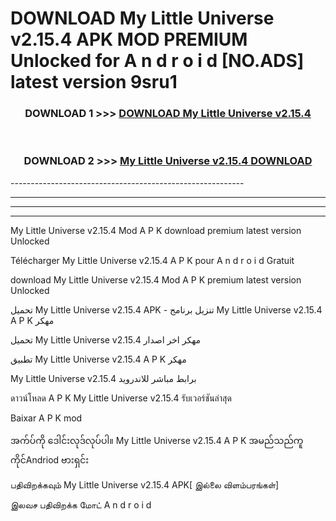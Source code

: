 # DOWNLOAD My Little Universe v2.15.4 APK MOD PREMIUM Unlocked for A n d r o i d [NO.ADS] latest version 9sru1 



<div align="center">

<h3>DOWNLOAD 1 >>> <a href="https://getmod2.web.app/?judul=My Little Universe v2.15.4">DOWNLOAD My Little Universe v2.15.4</a></h3><br>

<h3>DOWNLOAD 2 >>> <a href="https://getmod2.web.app/?judul=My Little Universe v2.15.4">My Little Universe v2.15.4 DOWNLOAD </a></h3>

</div>
----------------------------------------------------------

----------------------------------------------------------

----------------------------------------------------------

----------------------------------------------------------

My Little Universe v2.15.4 Mod A P K download premium latest version Unlocked

Télécharger My Little Universe v2.15.4 A P K pour A n d r o i d Gratuit

download My Little Universe v2.15.4 Mod A P K premium latest version Unlocked

تحميل My Little Universe v2.15.4 APK - تنزيل برنامج My Little Universe v2.15.4 A P K مهكر

تحميل My Little Universe v2.15.4 مهكر اخر اصدار

تطبيق My Little Universe v2.15.4 A P K مهكر

My Little Universe v2.15.4 برابط مباشر للاندرويد

ดาวน์โหลด A P K My Little Universe v2.15.4 รับเวอร์ชันล่าสุด

Baixar A P K mod

အက်ပ်ကို ဒေါင်းလုဒ်လုပ်ပါ။ My Little Universe v2.15.4 A P K အမည်သည်ကူကိုင်Andriod ဗားရှင်း

பதிவிறக்கவும் My Little Universe v2.15.4 APK[ இல்லை விளம்பரங்கள்] 
 
இலவச பதிவிறக்க மோட் A n d r o i d



